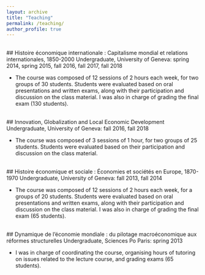 ```yaml
---
layout: archive
title: "Teaching"
permalink: /teaching/
author_profile: true
---
```


<br>
## Histoire économique internationale : Capitalisme mondial et relations internationales, 1850-2000 
Undergraduate, University of Geneva: spring 2014, spring 2015, fall 2016, fall 2017, fall 2018  

* The course was composed of 12 sessions of 2 hours each week, for two groups of 30 students. Students were evaluated based on oral presentations and written exams, along with their participation and discussion on the class material. I was also in charge of grading the final exam (130 students).  


<br>
## Innovation, Globalization and Local Economic Development 
Undergraduate, University of Geneva: fall 2016, fall 2018  

* The course was composed of 3 sessions of 1 hour, for two groups of 25 students. Students were evaluated based on their participation and discussion on the class material.  


<br>
## Histoire économique et sociale : Économies et sociétés en Europe, 1870-1970  
Undergraduate, University of Geneva: fall 2013, fall 2014  

* The course was composed of 12 sessions of 2 hours each week, for a groups of 20 students. Students were evaluated based on oral presentations and written exams, along with their participation and discussion on the class material. I was also in charge of grading the final exam (65 students).  


<br>
## Dynamique de l’économie mondiale : du pilotage macroéconomique aux réformes structurelles  
Undergraduate, Sciences Po Paris: spring 2013  

* I was in charge of coordinating the course, organising hours of tutoring on issues related to the lecture course, and grading exams (65 students).  

